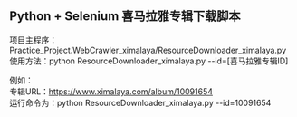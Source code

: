 Python + Selenium 喜马拉雅专辑下载脚本
-----
项目主程序：Practice_Project.WebCrawler_ximalaya/ResourceDownloader_ximalaya.py  
使用方法：python ResourceDownloader_ximalaya.py --id=[喜马拉雅专辑ID]  
  
例如：  
专辑URL：https://www.ximalaya.com/album/10091654  
运行命令为：python ResourceDownloader_ximalaya.py --id=10091654  

